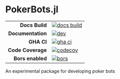# PokerBots.jl

|||
|---------------------:|:----------------------------------------------|
| **Docs Build**       | [![docs build][docs-bld-img]][docs-bld-url]   |
| **Documentation**    | [![dev][docs-dev-img]][docs-dev-url]          |
| **GHA CI**           | [![gha ci][gha-ci-img]][gha-ci-url]           |
| **Code Coverage**    | [![codecov][codecov-img]][codecov-url]        |
| **Bors enabled**     | [![bors][bors-img]][bors-url]                 |

[docs-bld-img]: https://github.com/charleskawczynski/PokerBots.jl/workflows/Documentation/badge.svg
[docs-bld-url]: https://github.com/charleskawczynski/PokerBots.jl/actions?query=workflow%3ADocumentation

[docs-dev-img]: https://img.shields.io/badge/docs-dev-blue.svg
[docs-dev-url]: https://charleskawczynski.github.io/PokerBots.jl/dev/

[gha-ci-img]: https://github.com/charleskawczynski/PokerBots.jl/workflows/ci/badge.svg
[gha-ci-url]: https://github.com/charleskawczynski/PokerBots.jl/actions?query=workflow%3Aci

[codecov-img]: https://codecov.io/gh/charleskawczynski/PokerBots.jl/branch/main/graph/badge.svg
[codecov-url]: https://codecov.io/gh/charleskawczynski/PokerBots.jl

[bors-img]: https://bors.tech/images/badge_small.svg
[bors-url]: https://app.bors.tech/repositories/35015

An experimental package for developing poker bots
